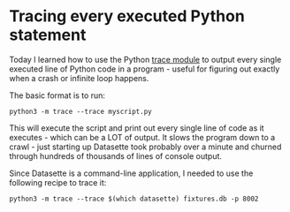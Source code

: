 # Tracing every executed Python statement

Today I learned how to use the Python [trace module](https://docs.python.org/3/library/trace.html) to output every single executed line of Python code in a program - useful for figuring out exactly when a crash or infinite loop happens.

The basic format is to run:

    python3 -m trace --trace myscript.py

This will execute the script and print out every single line of code as it executes - which can be a LOT of output. It slows the program down to a crawl - just starting up Datasette took probably over a minute and churned through hundreds of thousands of lines of console output.

Since Datasette is a command-line application, I needed to use the following recipe to trace it:

    python3 -m trace --trace $(which datasette) fixtures.db -p 8002
